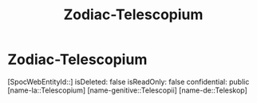 ﻿---
title: "Zodiac-Telescopium"
type: Zodiac
tags:
- astro/Zodiac

---

# Zodiac-Telescopium

[SpocWebEntityId::]
isDeleted: false
isReadOnly: false
confidential: public
[name-la::Telescopium]
[name-genitive::Telescopii]
[name-de::Teleskop]
